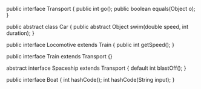 public interface Transport {
    public int go();
    public boolean equals(Object o);
}

public abstract class Car {
    public abstract Object swim(double speed, int duration);
}

public interface Locomotive extends Train {
    public int getSpeed();
}

public interface Train extends Transport {}

abstract interface Spaceship extends Transport {
    default int blastOff();
}

public interface Boat {
    int hashCode();
    int hashCode(String input);
}